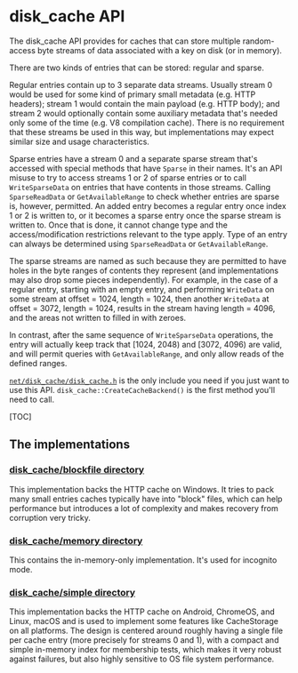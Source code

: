 # disk_cache API

The disk_cache API provides for caches that can store multiple random-access
byte streams of data associated with a key on disk (or in memory).

There are two kinds of entries that can be stored: regular and sparse.

Regular entries contain up to 3 separate data streams.  Usually stream 0
would be used for some kind of primary small metadata (e.g. HTTP headers);
stream 1 would contain the main payload (e.g. HTTP body); and stream 2 would
optionally contain some auxiliary metadata that's needed only some of the time
(e.g. V8 compilation cache).  There is no requirement that these streams be used
in this way, but implementations may expect similar size and usage
characteristics.

Sparse entries have a stream 0 and a separate sparse stream that's accessed with
special methods that have `Sparse` in their names. It's an API misuse to try to
access streams 1 or 2 of sparse entries or to call `WriteSparseData` on entries
that have contents in those streams. Calling `SparseReadData` or
`GetAvailableRange` to check whether entries are sparse is, however, permitted.
An added entry becomes a regular entry once index 1 or 2 is written to, or it
becomes a sparse entry once the sparse stream is written to.  Once that is done,
it cannot change type and the access/modification restrictions relevant to the
type apply.  Type of an entry can always be determined using `SparseReadData` or
`GetAvailableRange`.

The sparse streams are named as such because they are permitted to have holes in
the byte ranges of contents they represent (and implementations may also drop
some pieces independently). For example, in the case of a regular entry,
starting with an empty entry, and performing `WriteData` on some stream at
offset = 1024, length = 1024, then another `WriteData` at offset = 3072,
length = 1024, results in the stream having length = 4096, and the areas not
written to filled in with zeroes.

In contrast, after the same sequence of `WriteSparseData` operations, the entry
will actually keep track that [1024, 2048) and [3072, 4096) are valid, and will
permit queries with `GetAvailableRange`, and only allow reads of the defined
ranges.

[`net/disk_cache/disk_cache.h`](/net/disk_cache/disk_cache.h) is the only
include you need if you just want to use this API.
`disk_cache::CreateCacheBackend()` is the first method you'll need to call.

[TOC]

## The implementations

### [disk_cache/blockfile directory](/net/disk_cache/blockfile/)

This implementation backs the HTTP cache on Windows. It tries to pack
many small entries caches typically have into "block" files, which can help
performance but introduces a lot of complexity and makes recovery from
corruption very tricky.

### [disk_cache/memory directory](/net/disk_cache/memory/)

This contains the in-memory-only implementation.  It's used for incognito
mode.

### [disk_cache/simple directory](/net/disk_cache/simple/)

This implementation backs the HTTP cache on Android, ChromeOS, and Linux,
macOS and is used to implement some features like CacheStorage on all platforms.
The design is centered around roughly having a single file per cache entry (more
precisely for streams 0 and 1), with a compact and simple in-memory index for
membership tests, which makes it very robust against failures, but also highly
sensitive to OS file system performance.
